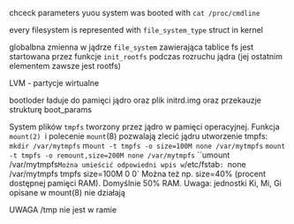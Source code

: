 chceck parameters yuou system was booted with `cat /proc/cmdline`

every filesystem is represented with `file_system_type` struct in kernel

globalbna zmienna w jądrze `file_system` zawierająca tablice fs jest startowana przez funkcje `init_rootfs` podczas rozruchu jądra (jej ostatnim elementem zawsze jest rootfs)

LVM - partycje wirtualne

bootloder ładuje do pamięci jądro oraz plik initrd.img oraz przekauzje strukturę boot_params




System plików `tmpfs` tworzony przez jądro w pamięci operacyjnej.
Funkcja `mount(2) `i polecenie `mount`(8) pozwalają zlecić jądru utworzenie tmpfs: 
`mkdir /var/mytmpfs`
m`ount -t tmpfs -o size=100M none /var/mytmpfs`
`mount -t tmpfs -o remount,size=200M none /var/mytmpfs`
``umount /var/mytmpfs`
Można umieścić odpowiedni wpis w `/etc/fstab`:
`none /var/mytmpfs tmpfs size=100M 0 0`
Można też np. size=40% (procent dostępnej pamięci RAM).
Domyślnie 50% RAM.
Uwaga: jednostki Ki, Mi, Gi opisane w mount(8) nie działają



UWAGA
/tmp nie jest w ramie